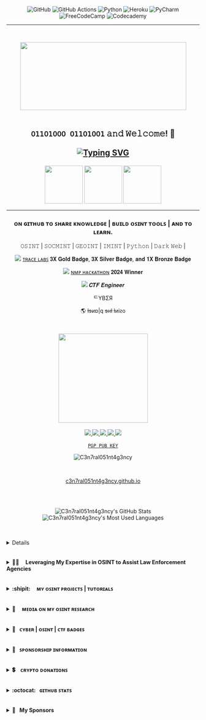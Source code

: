 <div align="center">

![GitHub](https://img.shields.io/badge/github-black.svg?style=for-the-badge&logo=github&logoColor=green)
![GitHub Actions](https://img.shields.io/badge/github%20actions-black.svg?style=for-the-badge&logo=githubactions&logoColor=green)
![Python](https://img.shields.io/badge/REDTEAM-black?style=for-the-badge&logo=python&logoColor=green)
![Heroku](https://img.shields.io/badge/heroku-black.svg?style=for-the-badge&logo=heroku&logoColor=green)
![PyCharm](https://img.shields.io/badge/pycharm-black?style=for-the-badge&logo=pycharm&logoColor=green&color=black&labelColor=black)
![FreeCodeCamp](https://img.shields.io/badge/Freecodecamp-black.svg?&style=for-the-badge&logo=freecodecamp&logoColor=green)
![Codecademy](https://img.shields.io/badge/Codecademy-black?style=for-the-badge&logo=codecademy&logoColor=green)

---

</div>

<br>
<p align="center"> <img width="433" height="177" src="https://user-images.githubusercontent.com/104733166/236908488-60f25e53-47a8-43d5-a45a-b9b9dd37900e.gif"/>
<br>
<br>

## <p align="center"> ```𝟢𝟣𝟣𝟢𝟣𝟢𝟢𝟢 𝟢𝟣𝟣𝟢𝟣𝟢𝟢𝟣``` 𝚊𝚗𝚍 𝚆𝚎𝚕𝚌𝚘𝚖𝚎! 👋 <br> <br> [![Typing SVG](https://readme-typing-svg.herokuapp.com?font=Goldman&size=21&duration=3333&pause=333&color=00F72B&background=000000&vCenter=true&multiline=true&width=433&height=133&lines=%24+whoami;WHITEROSE.;%5BBrijesh../../../etc.passwd%5D%F0%9F%93%A1)](https://git.io/typing-svg)</p>


<p align="center"> 

<img width="99" height="99" src="https://github.com/user-attachments/assets/20426851-7819-4d76-ac48-f481203becc1"/>

<img width="99" height="99" src="https://github.com/user-attachments/assets/09a061ff-5f81-485b-b9f7-c6b6ca7d884c"/>

<img width="99" height="99" src="https://user-images.githubusercontent.com/104733166/166777077-d96c51cb-4038-456f-8ff2-d5209596c655.png"/>

</p>

---

###  <p align="center"> ᴏɴ ɢɪᴛʜᴜʙ ᴛᴏ ꜱʜᴀʀᴇ ᴋɴᴏᴡʟᴇᴅɢᴇ | ʙᴜɪʟᴅ ᴏꜱɪɴᴛ ᴛᴏᴏʟꜱ | ᴀɴᴅ ᴛᴏ ʟᴇᴀʀɴ. </p>    

<p align="center"> 𝙾𝚂𝙸𝙽𝚃 | 𝚂𝙾𝙲𝙼𝙸𝙽𝚃 | 𝙶𝙴𝙾𝙸𝙽𝚃 | 𝙸𝙼𝙸𝙽𝚃 | 𝙿𝚢𝚝𝚑𝚘𝚗  | 𝙳𝚊𝚛𝚔 𝚆𝚎𝚋 | </p>
<p align="center"> <img width="15" src="https://user-images.githubusercontent.com/104733166/219610687-0da86d7d-dcd7-451e-8ac7-f4f484092dea.png"> <a href=https://www.tracelabs.org>ᴛʀᴀᴄᴇ ʟᴀʙꜱ<a> 𝟑𝐗 𝐆𝐨𝐥𝐝 𝐁𝐚𝐝𝐠𝐞, 𝟑𝐗 𝐒𝐢𝐥𝐯𝐞𝐫 𝐁𝐚𝐝𝐠𝐞, 𝐚𝐧𝐝 𝟏𝐗 𝐁𝐫𝐨𝐧𝐳𝐞 𝐁𝐚𝐝𝐠𝐞 </p> 
<p align="center"> <img width="15" src="https://github.com/user-attachments/assets/6290e4f8-97dd-4818-b11a-b712de5761cc"> <a a href=https://www.missingpersonshackathon.com.au>ɴᴍᴘ ʜᴀᴄᴋᴀᴛʜᴏɴ<a> 𝟐𝟎𝟐𝟒 𝐖𝐢𝐧𝐧𝐞𝐫 </p> 
<p align="center"> <img width="66" src="https://github.com/C3n7ral051nt4g3ncy/C3n7ral051nt4g3ncy/assets/104733166/82ec8424-8403-44dc-b83d-85191fad9026"> 𝑪𝑻𝑭 𝑬𝒏𝒈𝒊𝒏𝒆𝒆𝒓</p>     
<p align="center">ᄃYBΣЯ</p>
<p align="center">🌎 ƚɘᴎɒ|q ɘʜƚ ƚᴎiꙅo</p>
<br>



<p align="center"> <img width="233" height="233" src="https://user-images.githubusercontent.com/104733166/187543867-773fe7a1-093c-4dd9-9029-a84fae9ddc99.gif"/>

<br>
      
<p align="center">
  <!-- Medium -->
  <a href="https://deepsystems.medium.com/">
    <img src="https://img.shields.io/badge/Medium-000000?style=for-the-badge&logo=medium&logoColor=white"/>
  </a>

  <!-- X / Twitter -->
  <a href="https://x.com/whiteroseRT">
    <img src="https://img.shields.io/badge/X-000000?style=for-the-badge&logo=x&logoColor=white"/>
  </a>

  <!-- Instagram -->
  <a href="https://www.instagram.com/whiterose.jpeg/">
    <img src="https://img.shields.io/badge/Instagram-E4405F?style=for-the-badge&logo=instagram&logoColor=white"/>
  </a>

  <!-- Reddit -->
  <a href="https://www.reddit.com/user/Prudent_Effort_4065/">
    <img src="https://img.shields.io/badge/Reddit-FF4500?style=for-the-badge&logo=reddit&logoColor=white"/>
  </a>

  <!-- GitHub -->
  <a href="https://github.com/redhet-whiterose">
    <img src="https://img.shields.io/badge/GitHub-100000?style=for-the-badge&logo=github&logoColor=white"/>
  </a>



<br>

<div align="center">


</div>
            
</div>


</div>

<p align="center"><a href="https://keybase.io/osint_intel/pgp_keys.asc"><code>PGP PUB KEY</code></a> </p>

<p align="center"> 
<img src="https://komarev.com/ghpvc/?username=C3n7ral051nt4g3ncy&label=Profile%20views&color=blueviolet&style=flat" alt="C3n7ral051nt4g3ncy"/></p>

<br>
<p align="center"> 
<a href=https://c3n7ral051nt4g3ncy.github.io/index.html>c3n7ral051nt4g3ncy.github.io<a>
</p>        
<br>
<br>

<p align="center"> 

<img width="600px" src="https://github-readme-stats-lake-omega.vercel.app/api?username=C3n7ral051nt4g3ncy&show_icons=true&line&theme=ocean_dark&midnight-purple&bg_color=100,000000,8a2eff" alt="C3n7ral051nt4g3ncy's GitHub Stats"/>
   
<br>
      
<img width="600px" src="https://github-readme-stats-lake-omega.vercel.app/api/top-langs/?username=C3n7ral051nt4g3ncy&&&langs_count=4&line&theme=ocean_dark&midnight-purple&bg_color=100,000000,8a2eff" alt="C3n7ral051nt4g3ncy's Most Used Languages"/>

</p>

<br>

<br>

<!-- Whois.COA -->
<details>
<summary><b> :mag:&nbsp; &nbsp; ᴡʜᴏɪꜱ.ᴄ3ɴ7ʀᴀʟ051ɴᴛ4ɢ3ɴᴄʏ &nbsp;&nbsp;&nbsp;</b></summary><p>
<img align="right" width="99" height="99"  src="https://user-images.githubusercontent.com/104733166/166296936-0dd0d432-4d6a-42ab-9000-189cebfbceff.png" />
      
<blockquote>
      
$ 𝚠𝚑𝚘𝚊𝚖𝚒
  
<br><ul style="list-style-type:disc;">
<li>🔥 Passionate about: CYBER | OSINT | SOCMINT | IMINT | GEOINT | DARK WEB | CRYPTO | PYTHON | OPSEC :lock: </li>

<li>👨‍🏫 OSINT Trainer <a href=https://github.com/TacticalOsintAcademy>@Tactical OSINT Academy</a></li>
<li>👨‍🏫 OSINT Trainer <a href=https://www.ess-e.fr>@École Supérieure de la Sûreté des Entreprises</a> For the DSAC course (Data Security Analyst) and ROC (Renseignement d'Origine Cyber) </li>
<li>👑 Founding Member of <a href=https://osint.uk>OSINT.UK</a></li>

<li>🏴 The OSINTion Black Badge </li>
<li>🥇 3x Trace Labs Gold Badge award </li> 
<li>🏆 2024 NMP Hackathon Winner </li>
<li>🥈 3x Trace Labs Silver Badge Award</li>
<li>🥉 1x Trace Labs Bronze Badge Award</li>
<li>⚖️ Trace Labs Judge (OSINTomatico Conference 2023, Madrid, Spain)</li> 
<li>👾 Hacktoria Community Member | Ⓗ Hacktoria CTF Team Member</li>

<br>
<li>🧠 Regular contributor to the OSINT community & enjoys bringing to light new OSINT techniques. </li>
<li>👨‍💻 Creator of <a href=https://github.com/C3n7ral051nt4g3ncy/HandleHawk>HandleHawk 🦅 Username Reconnaissance tool<a></li>
<li>👨‍💻 Creator of the Masto <a href=https://github.com/C3n7ral051nt4g3ncy/Masto_Maltego_Transform>Maltego Transform<a></li>
<li>🤖 Creator of the OpenAI GPT called <a href=https://chatgpt.com/g/g-UPQXoVGbN-trace-labs-buddy>Trace Labs Buddy<a> ֎ </li>
<li>🤖 Creator of the Discord Bot called <a href=https://github.com/C3n7ral051nt4g3ncy/GitOSINT_Bot>GitOSINT<a> 🦾</li> 
<li>👨‍💻 Creator of <a href=https://github.com/C3n7ral051nt4g3ncy/Masto>Masto<a> 🐘</li> 
<li>👨‍💻 Creator of <a href=https://pypi.org/project/masto/>the Masto OSINT Tool Python package (on PyPI)</a> 🐘 </li>
<li>👨‍💻 Creator of <a href=https://github.com/C3n7ral051nt4g3ncy/webosint>WebOSINT<a> 🌐 </li> 
<li>👨‍💻 Creator of <a href=https://github.com/C3n7ral051nt4g3ncy/WhatsMyName-Python>WhatsMyName Python<a> 👤 </li> 
<li>👨‍💻 Creator of <a href=https://github.com/C3n7ral051nt4g3ncy/JustTrakEM>Just Trak'EM<a> 📍 </li>     
<li>🤓 Creator of <a href=https://github.com/C3n7ral051nt4g3ncy/PCT>People Count Tool<a> 🧑‍🤝‍🧑</li> 
<li>👨‍💻 Creator of <a href=https://github.com/C3n7ral051nt4g3ncy/FB2MKTP>FB2MKTP - Facebook to Marketplace<a> 🇫🇧 ==> 🇲 🇰 🇹 🇵</li> 
<br>
<li>🎤 Invited as a speaker at <a href=https://web.archive.org/save/https://europe.forum-fic.com/en/associated-event-osint-day> FIC 2023 (International CyberSecurity Forum | OSINT Day)<a></li> 
<li>🎤 Invited as a speaker at <a href=https://www.youtube.com/watch?v=Yk8JNM2Snno>  OSINT Punk 23 </a> #OSINTPunk23</li> 
<li>🎤 Invited as a speaker at <a href=https://www.linkedin.com/company/osinterdam/>  OSINTerdam 07-2024 (Amsterdam, NL) </a> #OSINTerdam</li> 
<li>👮‍♂️ Invited as an OSINT analyst at Bordeaux Montaigne University, for the <a href=https://github.com/C3n7ral051nt4g3ncy/C3n7ral051nt4g3ncy/assets/104733166/683c8081-c8ba-467c-8dd4-13c7f624b562> first #OSINT Law Enforcement Bootcamp 2024<a>, organized by CyberNeTic Project, to work and help solve Cold Cases for the French National Police and Gendarmerie .
<br>
<br>
<li>✒️ Volunteer report writer for the <a href=https://www.tracelabs.org>Trace Labs<a> organization after Trace Labs CTF events.</li> 
<li>🗃️ Archiver at <a href=https://archive.org/>The Internet Archive</a> (Wayback Machine)</li> 
<li>✍️ Project WhatsMyName 2nd top contributor behind <a href=https://github.com/WebBreacher> @WebBreacher</a> WMN is one of the top OSINT Tools for username enumeration: https://whatsmyname.app (GitHub: https://github.com/WebBreacher/WhatsMyName)</li> 
<li>✍️ Writer/Contributor to the OSINT Newsletter by Jake Creps. Shared a 404 Bypass Technique that was found on Gravatar <a href=https://github.com/C3n7ral051nt4g3ncy/C3n7ral051nt4g3ncy/assets/104733166/210e4a44-409f-4767-a5cd-aa6456b61265>in the October 2023 OSINT Newsletter</a> 
<br>
<br>
<li>🥇1st place - Gold Badge Award in the Trace Labs OSINT Search Party CTF 2025.04 </li> 
<li>🥇1st place - CTF HUNT, École de Guerre Économique (Economic War School) </li> 
<li>🥇1st place - 2024 Australia NMP (National Missing Persons) Hackathon (215 Teams Competed) </li>
<li>🥇1st place - Gold Badge Award in the Trace Labs OSINT Search Party CTF 2024.01 </li> 
<li>🥇1st place - Gold Badge Award in the Trace Labs OSINT Search Party CTF 2023.02 </li>    
<li>🥇1st place in the OSINT GAMES CTF TENET | 2022: created by <a href=https://github.com/WebBreacher> @WebBreacher</a></li>
<li>🥇1st Team to finish the HEXA OSINT CTF 2024 Challenges phase (V3) (4th overall after the reports "analysis" phase). Team "Les Blaireaux des Légendes"</a></li>
<li>🥇1st place in the Hacktoria OSINT CTF | Downtown Murderer 2022</li> 
<li>🥇1st place in the CTF OSINT Bleuet de France 2022 (AEGE War School and ONACVG/Bleuet de France , French Ministry of Defense)</li>
<li>🥈2nd place in the 2024 Stranger Case OSINT CTF organised by Esna Bretagne. CTF partnership with Orange Cyberdefense, Root Me, and Yubico.
<li>🥈2nd place - Silver Badge Award in the Trace Labs OSINT Search Party CTF 2024.04</li>
<li>🥈2nd place - Silver Badge Award in the Trace Labs OSINT Search Party CTF 2022.11 | OSE (Operation Safe Escape)</li>
<li>🥈2nd place - Silver Badge Award in the Trace Labs OSINT Search Party CTF 2022.03</li>
<li>🥈2nd place Hacktoria CTF Operation Manhunt 2023 </li>
<li>🥈2nd Place Hacktoria CTF OP Galaxios 2022</li>
<li>🥉3rd Place in the OSINT Combine CTF | 2025 </li>
<li>🥉3rd Place Oscar Zulu OSINT CTF | Le Bruit des Bottes| 2025 </li>
<li>🥉3rd Place MilOsint CTF | 2021 </li>
<li>🥉3rd Place in the Stranger Case OSINT CTF organised by Esna Bretagne and Esn'Hack ./CTF partnership with DGA - Direction Générale de l'Armement (French Government Defense procurement and technology agency), Airbus Cybersecurity, Diateam & Apixit | 2022</li>
<br>
<li> Participated in the <a href=https://www.missingpersonshackathon.com.a> 2024 Australian National Missing Persons (NMP) Hackathon</a></li>
<li> Qualified for the HEXA OSINT CTF final at LeHack 2024 (https://lehack.org), Team Blaireaux des Légendes (1st place in the Challenges | 4th after the reports analysis) </a></li> 
<li> One of 9 out of +700 to fully complete the <a href=https://samplectf.com> SampleCTF</a></li> 
<li> 6th place HEXA OSINT CTF 2021 Team OSINT-B33R [Sopra Steria and La Fabrique Défense, French Ministry of Defense]</li>
<li> 6th place out of 170 Teams in the 2024 Gendarmerie Nationale CTE (Capture The Evidence) 
<li> 8th place HEXA OSINT CTF V2 2023 Team CogitOSINT Ergo Sum [Sopra Steria]- 116 Teams participated.</li> 
<li> Participated in the 2022 DefCon https://defcon.org Trace Labs OSINT CTF, Las Vegas, USA (7th Place with The Osint Unit)</li> 
<li> Participated Solo in the RACTF - Digital Overdose 2022 Conference CTF (Teams of 4 players), 27th place out of over 450 teams</li>

<br>

<li> Mentionned by RUSI:Royal United Services Institute (UK's leading defence and security think tank), on the following 62-page paper --> <a href=https://static.rusi.org/330_OP_FutureOfOpenSourceIntelligence_FinalWeb0.pdf> The Future of Open Source Intelligence for UK National Security</a>  [Archived on WayBack Machine] </li>
<li> Featured on a Facial Recognition Guide by Henk Van Hess on GIJN (Global Investigative Journalism Network) --> <a href=https://gijn.org/resource/facial-recognition-made-easy/>Facial Recognition made easy</a> [Archived on WayBack Machine] </li>
<li> Mentionned by the <a href=https://baj.media/be/karysnae/sposoby-raspoznavaniya-lic-instrumenty-dlya-jurnalistov> Belarussian Association of Journalists</a> [Archived on WayBack Machine] </li>
<li> First to find and reveal weaknesses on Sports Tracker App which has Public Tracking on by default for iOS devices  --> <a href=https://x.com/OSINT_Tactical/status/1770471606038483270/> Thread posted on X </a> </li>
<li> Featured in this French press article about the top French OSINTers --> <a href=https://www.latribune.fr/opinions/tribunes/renseignement-de-source-ouverte-osint-l-excellence-francaise-peut-elle-encore-etre-renforcee-956805.html> OSINT, Can French excellence still be reinforced</a> [Archived on WayBack Machine] </li>
<li> Featured in the <a href=https://www.aege.fr/global/gene/link.php?doc_id=97>January 2024 issue of Mag'OSINT</a> [Archived on WayBack Machine] </li>
<li> Featured in <a href=https://intelekto.fr/21221-top-15-comptes-twitter-osint/>Intelekto's top 15 OSINT accounts to follow on Twitter</a> [Archived on WayBack Machine] </li>
<li> Featured in <a href=https://github.com/cqcore/OSINT-Practitioners/> CqCore's TOP Osint Practitioners list</a> </li>
<li> Featured on <a href=https://0xtechrock.gumroad.com/l/OSINTers>0xtechrock's OSINTers list to follow</a> [Archived on WayBack Machine] </li>
<li> Featured in the <a href=https://osintnewsletter.com/p/50> OSINT Newsletter Issue 50 (April 2024) </a></li>  
<li> Featured in the <a href=https://osintnewsletter.com/p/the-osint-newsletter-missing-persons-trace-labs> Jake Creps 28th of August 2023 OSINT Newsletter --> Finding Missing Persons - Trace Labs CTF Review (DEFCON 31) </a> [Archived on WayBack Machine]</li>   
<li> Featured in the <a href=https://osintnewsletter.com/p/the-osint-newsletter-july-2023> Jake Creps July 2023 OSINT Newsletter</a> regarding the Google Calendar OSINT Technique that I found. [Archived on WayBack Machine]</li> 
<li> Featured in the <a href=https://644w7.r.a.d.sendibm1.com/mk/mr/sh/1f8JAEjGcfF85v6RgNXbSXMreF/Lizgp5au4XQp> Intelfe July 2023 Newsletter</a> regarding the Google Calendar OSINT Technique that I brought to light.</li> 
<li> Featured in the July 2023 <a href=https://preview.mailerlite.com/d5n9d8q0s0/2260397387069529087/o2t5/> OSINT Jobs Newsletter</a> regarding the new Google Calendar OSINT Technique that I found. [Archived on WayBack Machine]</li>    
<li> Featured in the <a href=https://osintnewsletter.com/p/march-2023> Jake Creps March 2023 OSINT Newsletter</a> in relation to a new Google Chat Technique I brought to light. [Archived on WayBack Machine]</li> 
<li> Featured in <a href=https://sector035.nl/articles/2022-35>Week in OSINT 2022-35</a> by <a href=https://twitter.com/Sector035>@Sector035. </a> [Archived on WayBack Machine] <a/></li>
<li> Featured again in <a href=https://sector035.nl>sector035's newsletter</a> in relation to Masto OSINT tool in <a href=https://sector035.nl/articles/2022-45>Week in OSINT 2022-45 <a/> [Archived on WayBack Machine] </li>
<li> Mentioned in the resources of <a href=https://github.com/WebBreacher> @WebBreacher</a> at the 2022 DEFCON30 | Recon Village: 
 <a href=https://reconvillage.org/talks/#talk-1> The Future of Collecting Data from the Past: OSINT Now and Beyond</a> (Resource: OSINT Inception). [Archived on WayBack Machine] <a/></li>
<li> OSINT-FR Hall of Fame: <a href=https://osintfr.com/en/our-osinters-are-talented>Talented OSINTers</a> [Archived on WayBack Machine] </a></li>
<li> Featured in the <a href=https://preview.mailerlite.com/c7j8u4n9s2/2037099115355053047/o5z0/>OSINT Jobs September 2022 newsletter - This Week's OSINT Tips and Tricks. </a>[Archived on WayBack Machine]</li>
<li> Work done on partial Facial Recognition was <a href=https://github.com/C3n7ral051nt4g3ncy/C3n7ral051nt4g3ncy/assets/104733166/c858d586-06ef-434c-bb39-6d91ce78a743>mentionned at the INCYBER Forum 2024</a> by Sylvain Hajri (Navlys), founder of Epieos.</li>
<li> Facial Recognition work was presented at the <a href=https://user-images.githubusercontent.com/104733166/203194889-b04994b2-1357-4a2a-9f73-e2ba0c87b238.png> RootedCON 2022 in Madrid</a></li>
<li> Beta-Tester for <a href=https://app.osintracker.com>OSINTracker</a> and OSINT Rooms on <a href=https://tryhackme.com> TryHackMe</a></li>
<li> Osintracker Sponsor --> https://www.osintracker.com/partnerships</li>
<li> 2024 InCyber Forum Partner #Fic2024 for the OSINT Day</li>
<li> Contributed to <a href=https://www.osint.industries>Osint Industries</a> the Facebook Marketplace module</li>
<li> Featured in an <a href=https://www.osint.industries/project/using-facebook-to-crack-fraud-and-find-missing-persons-with-osint-tactical>OSINT Industries Case Study:</a> "Using Facebook to Crack Fraud and Find Missing Persons with OSINT Tactical."</li>
<li> Feb 2025: Helped <a href=https://www.osint.industries>OSINT Industries</a> with various modules</li>
<li> Feb 2025: <a href="https://github.com/C3n7ral051nt4g3ncy/C3n7ral051nt4g3ncy/blob/main/assets/Linkedin.png">Posted</a> about a vulnerability on <a href="https://www.pappers.fr">Pappers</a> exposing hundreds of passport numbers. It was fixed by Pappers in less than 24 hours.</li>
<li> March 2025: <a href="https://github.com/user-attachments/assets/31cb2d88-9b95-4e15-a7d8-f1b9bafc1b17"> Complimented by Maltego for creating Masto Maltego Transform.</a>
<li> Mentioned in an article by OSINT Industries on 14/03/2025 --> <a href="https://www.osint.industries/post/osint-on-facebook-find-emails-phone-numbers-and-more">OSINT on Facebook: Find Emails, Phone Numbers, and More.</a>






</ul>  
</blockquote>
  
</p>
</details>
  
<br>  
  
<br>

<!-- Using My OSINT (Open Source Intelligence) skills & tactics to help Law Enforcement -->
<details>
<summary><b>👮‍♀️ &nbsp; &nbsp; Leveraging My Expertise in OSINT to Assist Law Enforcement Agencies &nbsp;&nbsp;&nbsp; </b></summary>
<p>

<!-- Helping Law Enforcement Cases:START -->

- Identified and located an individual wanted by the FBI by using only Open Source Intelligence --> <a href=https://x.com/OSINT_Tactical/status/1728460721762279843>See the Post on X. </a></li>

- Found data on a criminal wanted by the Australian NSW Police --> <a href=https://github.com/C3n7ral051nt4g3ncy/C3n7ral051nt4g3ncy/assets/104733166/40c0246b-fe22-419f-8dd9-7c6ce1bf596e> Report was sent in 2023 </a></li>

- Found new <a href=https://github.com/C3n7ral051nt4g3ncy/C3n7ral051nt4g3ncy/assets/104733166/80c4501f-8e46-40cb-a999-48254369d135> intelligence on a high priority wanted criminal </a>. The intel was submitted to Europol - FAST (Fugitive Active Search Team)</li>

- Located an individual wanted by the UK NCA (National Crime agency) and provided the NCA with his <a href=https://github.com/C3n7ral051nt4g3ncy/C3n7ral051nt4g3ncy/assets/104733166/f7bb9ca0-2b21-40dd-a79c-0ef7efb39118> current location and the exact GPS coordinates of where to find him. </a></li>

- Found information on a wanted criminal in UK and submitted the <a href=https://github.com/C3n7ral051nt4g3ncy/C3n7ral051nt4g3ncy/assets/104733166/70eb781f-c0ec-4b34-8b0c-507747ded764> data </a> to the London Metropolitan Police.

- Helped French law enforcement identify & arrest a group of criminals using only OSINT (Open Source Intelligence) <a href=https://github.com/C3n7ral051nt4g3ncy/C3n7ral051nt4g3ncy/assets/104733166/a50be2f0-bcd6-49fa-9b3b-601c33c5623e> Click to see the Thank you note from the Gendarmerie Nationale Commander. </a></li>

- Carried out extensive research that lead to finding intelligence on a Ukrainian hacker wanted by the US Government with a 1 million price tag on his head (Full findings report is 33 pages)  <a href=https://x.com/OSINT_Tactical/status/1741230287856537705> Twitter post. </a></li>



<!-- Helping Law Enforcement Cases:END --></p> 
      
</details>

<br>

<br>

<!-- OSINT Projects -->
<details>
<summary><b>:shipit: &nbsp; &nbsp; ᴍʏ ᴏꜱɪɴᴛ ᴘʀᴏᴊᴇᴄᴛꜱ | ᴛᴜᴛᴏʀɪᴀʟꜱ &nbsp;&nbsp;&nbsp; </b></summary>
<p>
      
<!-- OSINT-PROJECT-LIST:START -->
- [HandleHawk Username Recon 🦅 ](https://github.com/C3n7ral051nt4g3ncy/HandleHawk)
- [Masto Maltego Transform 🐘 ](https://github.com/C3n7ral051nt4g3ncy/Masto_Maltego_Transform)
- [Trace Labs Buddy GPT ֎ - Helping Teams before and during Trace Labs CTF events](https://chatgpt.com/g/g-UPQXoVGbN-trace-labs-buddy)
- [OSINT INCEPTION 🚀 - A start.me page of the best OSINT start.me projects](https://start.me/p/Pwy0X4/osint-inception)
- Project OSINT inception is used by [SMART - Start Me Aggregated Resource Tool](https://smart.myosint.training)
- [OSINT INCEPTION GITHUB 🏢 - Project Links](https://github.com/C3n7ral051nt4g3ncy/OSINT_Inception-links)
- [GOOGLE CSE 🇬 - Google Custom Search Engine of the top start.me resources](https://start.me/p/Pwy0X4/osint-inception)
- [FACIAL RECOGNITION 👤 - Tracking Military personnel with facial recognition](https://twitter.com/OSINT_Tactical/status/1498694266754899978)
- [OSINT BOOKMARKLETS 🏷️ - Semi-Automated Faster Searches](https://github.com/C3n7ral051nt4g3ncy/OSINT-Bookmarklets)
- [Protintelligence 🐍 - Python Tool](https://github.com/C3n7ral051nt4g3ncy/Prot1ntelligence)
- [W3b0s1nt (WebOSINT) 🐍  - Python Tool](https://github.com/C3n7ral051nt4g3ncy/webosint)
- [WhatsMyName-Python 🐍 - Unofficial WMN Python Script I made for myself](https://github.com/C3n7ral051nt4g3ncy/WhatsMyName-Python)
- [Masto OSINT Tool 🐍 - Python tool to gather information on Mastodon users and instances](https://github.com/C3n7ral051nt4g3ncy/Masto)
- [Just Trak'EM 🐍 - Python tool to search for Sports Tracker Profiles](https://github.com/C3n7ral051nt4g3ncy/JustTrakEM)
- [People Count Tool 🧑‍🤝‍🧑 - Python tool running on a development server (Flask), uses YOLOv5 Artificial Intelligence to count people from an image.](https://github.com/C3n7ral051nt4g3ncy/PCT)
- [FB2MKTP 🐍  - Python tool to get Facebook user ID and to go from FB profile to Marketplace account.](https://github.com/C3n7ral051nt4g3ncy/FB2MKTP)
- [GitOSINT Bot 🤖  - Discord OSINT Bot](https://github.com/C3n7ral051nt4g3ncy/GitOSINT_Bot)
- Tutorial 📚 [- cURL for OSINT](https://github.com/C3n7ral051nt4g3ncy/cURL_for_OSINT)
- Tutorial 📚 [- Obsidian | Made 2 templates](https://github.com/C3n7ral051nt4g3ncy/Obsidian)
- Tutorial 📚 [- Using a Virtual Environment for OSINT Python tools](https://github.com/C3n7ral051nt4g3ncy/python_virtual_environment)
- First to find the Google Chat Technique 🕵️‍♂️ [- First to find and mention the Google Chat Technique to check if a Gmail address or Google Group exists, with the ability to also get the photo of the user, and GAIA ID](https://twitter.com/OSINT_Tactical/status/1635386804441600001?s=20)
- Facial Recognition Trick and Tip 👤 [- Found that 2 different Facial Recognition tools don't work with black and white photos of faces, a simple trick solves this issue](https://twitter.com/OSINT_Tactical/status/1661055926424551439)
- First to find the Protonmail Custom Domain trick ⚛️ [- Found that the API shows the main email address for any custom domain that uses a catch-all, no matter what the input in front of {%@domain.com} is](https://twitter.com/OSINT_Tactical/status/1666505637780398101?s=20)
- Created a Map (in French) of firearms that have been used (confirmed shots fired), stolen, or seen on social media during the France June/July 2023 Riots. The map was/is used by Law Enforcement, French and foreign OSINT community members, and viewed thousands of times --> [Click here to see the Map](https://goo.gl/maps/vszdNxCvkVFChcDm8)
- First to find the Google Calendar OSINT Technique 📆 [- Found a way of checking if any email is tied to a Google Account by using Google Calendar](https://twitter.com/OSINT_Tactical/status/1677405840146309121?s=20)
- Found a new technique for Snapchat Map in November 2023 to get the date and time of a video


<br>

:octocat: **GitHub Code | Projects contributions:** 
      
- https://whatsmyname.app [WhatsMyName OSINT Tool](https://github.com/WebBreacher/WhatsMyName) created by [@WebBreacher](https://github.com/WebBreacher) and by [@OSINTCombine](https://github.com/OSINTCombine)
- [Obsidian OSINT Templates](https://github.com/WebBreacher/obsidian-osint-templates) in collaboration with [@WebBreacher](https://github.com/WebBreacher)
- [OSINT Stuff Tool Collection](https://github.com/cipher387/osint_stuff_tool_collection) created by [@cipher387](https://github.com/cipher387)
- [Twayback Python OSINT Tool](https://github.com/Mennaruuk/twayback) by [@Mennaruuk](https://github.com/Mennaruuk)
- [Maigret OSINT Tool](https://github.com/soxoj/maigret) by [@Soxoj](https://github.com/soxoj)
- [Mailcat email OSINT Tool](https://github.com/sharsil/mailcat) by [@sharsil](https://github.com/sharsil)
      
<!-- OSINT-PROJECT-LIST:END --></p> 
      
</details>

<br>

<!-- Media --> <br>
<details>
<summary><b>📰 &nbsp; &nbsp; ᴍᴇᴅɪᴀ ᴏɴ ᴍʏ ᴏꜱɪɴᴛ ʀᴇꜱᴇᴀʀᴄʜ &nbsp;&nbsp;&nbsp;  </b></summary>
<p>

<br>
      
<br>
      
<!--MEDIA:START-->
      
*`The articles below have been archived, in case one of them is not accessible, grab the link and put it through The Internet Archive (WayBack Machine)` 
     
- <a href="https://www.wired.com/story/facial-recognition-identify-russian-soldiers"> WIRED: Online Sleuths Are Using Face Recognition to ID Russian Soldiers 🇺🇸</a>
      
- <a href="https://www.washingtonexaminer.com/news/identities-of-russian-soldiers-revealed-through-facial-recognition-technology"> Washington Examiner Article 🇺🇸</a>
 
- <a href="https://www.latribune.fr/opinions/tribunes/renseignement-de-source-ouverte-osint-l-excellence-francaise-peut-elle-encore-etre-renforcee-956805.html"> Renseignement de source ouverte (OSINT) : l'excellence française peut-elle encore être renforcée ? 🇫🇷 <a/>
      
- <a href="https://www.nextinpact.com/article/68616/la-reconnaissance-faciale-pour-combattre-guerre-en-ukraine"> La Reconnaissance Faciale pour combattre la guerre en Ukraine/ French Article writen by @ManHack 🇫🇷 <a/>
  
- <a href="https://www.rfi.fr/fr/technologies/20220316-la-reconnaissance-faciale-en-temps-de-guerre-selon-clearview"> La reconnaissance faciale en temps de guerre selon Clearview 🇫🇷 <a/>
      
- <a href="https://fr.news.yahoo.com/société-française-identifie-soldats-russes-135210413.html?guccounter=1&guce_referrer=aHR0cHM6Ly93d3cuZ29vZ2xlLmNvbS8&guce_referrer_sig=AQAAAHYcbidHeQvwNF89cFqzPqUoIrVfduflgQ57WzTkKhkXHPohouH-4JUJBrEsDO7ooxxzjtC1xHtp4T3RipXLVmKks82Xaozw3AxMPA9YmDWLeO__5Aqaz4K5xvQTqEs3_OJyyNi_2ODxmX7O21-Lyrdw4ckO8eimNh9Zf7OI9AZJ"> Une société française identifie les soldats russes en Ukraine par reconnaissance faciale 🇫🇷 <a/>
      
- Mentionned in MAG'OSINT (Osint Magazine of the French Economic War School) 🇫🇷 [MAGOSINT.pdf](https://github.com/C3n7ral051nt4g3ncy/C3n7ral051nt4g3ncy/files/10948348/2023113354_mag-osint-13-aege-2.pdf)
      
      
- <a href="https://www.abc.es/economia/abci-inteligencia-artificial-tambien-entra-combate-guerra-ucrania-202203140205_noticia.html"> Spanish Article 🇪🇸</a>

- <a href="https://www.elespanol.com/mundo/20230501/tension-cargas-policiales-francia-convierte-protesta-macron/760424065_0.html"> Spanish Article 🇪🇸</a>
      
- <a href="https://as.com/diarioas/2022/03/06/actualidad/1646582802_197827.html"> Spanish Article 🇪🇸</a>
      
- <a href="https://www.niusdiario.es/ciencia-y-tecnologia/tecnologia/inteligencia-militar-alcance-prolifera-invasion-osint_18_3291497041.html"> Spanish Article 🇪🇸</a>
  
- <a href="https://news.sina.cn/gn/2022-03-28/detail-imcwiwss8541952.d.html"> Chinese article 🇨🇳 <a/>
  
- <a href="https://m.thepaper.cn/baijiahao_17188086"> Chinese article 🇨🇳 <a/>

- <a href="https://technews.tw/2022/03/21/ai-in-war/"> Featured in Tech News: Taiwan 🇹🇼 <a/>

- [Comments](https://user-images.githubusercontent.com/104733166/172185332-1d02ccdb-07c3-418d-bf94-bfbd9ca1f3aa.png) about my project: [OSINT INCEPTION](https://start.me/p/Pwy0X4/osint-inception) by [**start.me**](https://start.me) 🇳🇱
  
- Helped French Factchecking unit "Les Vérificateurs" from Groupe TF1/LCI regarding the Putin Body Double. (See video below)

https://user-images.githubusercontent.com/104733166/233765799-dbfc612f-c8cc-4dd8-93b8-6103dd6d5aba.mp4


      
      
<br>  

<!--MEDIA:END-->
      
</p>
</details>
      
<br>
      
<br>
      

<!-- Badges & CTF Events -->
<details>
<summary><b> 🔖 &nbsp; ᴄʏʙᴇʀ | ᴏꜱɪɴᴛ | ᴄᴛꜰ ʙᴀᴅɢᴇꜱ &nbsp;&nbsp;&nbsp; </b></summary>
<p>
      
<br>
 
      
🖱️`click on images to enlarge` 
      
<br>
<br>

<div align="center">
TryHackMe Stats | Badges :

<br>

[TryHackMe Live Updates Badge](https://tryhackme.com/api/v2/badges/public-profile?userPublicId=1483107) <br>

<img src="https://tryhackme-badges.s3.amazonaws.com/5uch4N00b.png">

<br>


</div>

<br>


<div align="center">

OhSINT                     |  Sakura                  | 7-day Streak                | AFK                         | Hash Cracker
---------------------------|--------------------------|-----------------------------|-----------------------------|-----------------------------|
<img width="90" height="90" src="https://user-images.githubusercontent.com/104733166/201360247-94ac6931-59e0-423d-af24-bacef3987a70.svg"/>  |  <img width="77" height="77" src="https://user-images.githubusercontent.com/104733166/201470172-f0b5be6b-041b-4d42-99d4-aa4dd551638b.png"/> | <img width="77" height="77" src="https://user-images.githubusercontent.com/104733166/206340038-6e50af76-5af5-4b3c-a5a7-d33f89e936fb.svg"/>  | <img width="77" height="77" src="https://github.com/C3n7ral051nt4g3ncy/C3n7ral051nt4g3ncy/assets/104733166/ef12c916-47bb-4087-a80e-6ca7691b5c8d"> | <img width="90" height="90" src="https://raw.githubusercontent.com/C3n7ral051nt4g3ncy/C3n7ral051nt4g3ncy/4e6e7f29cb17a5fb6c35b0c68dd8f4e477bcf412/assets/hashcracker.svg">





[OSINT DOJO Sakura Badge Verification](https://badgr.com/public/assertions/4y0D2SVEQrywIW8rkQUaYQ)

[OSINT DOJO AFK Badge Verification](https://badgr.com/public/assertions/7O9pegCWRyiviS7SX1SCiw) 

</div>

<p align="center">

   
<br>
<br>

<p align="center"> <img width="99" height="99" src="https://github.com/C3n7ral051nt4g3ncy/C3n7ral051nt4g3ncy/assets/104733166/cc65da5b-7c7b-4252-ac74-0d5fc3f6d6fd"/><br>

 [Trace Labs Gold Badge Verification on Badgr](https://ca.badgr.com/public/assertions/PLPI99LCQy2dkvPLdL8i_A)
      
     🥇1st Place Trace Labs [Gold Badge]
      Global OSINT Search Party CTF 2025-04 [Team The Legendary Badgers]
      Competed under the username: Tactical Badger
       
<br>
<br>



<p align="center"> <img width="99" height="99" src="https://github.com/C3n7ral051nt4g3ncy/C3n7ral051nt4g3ncy/assets/104733166/cc65da5b-7c7b-4252-ac74-0d5fc3f6d6fd"/><br>
      
 [Trace Labs Gold Badge Verification on Badgr](https://ca.badgr.com/public/assertions/aXpRaoQxQEWbpHY_dWlE2A)    

      
     🥇1st Place Trace Labs [Gold Badge (ex black badge)] 
      Global OSINT Search Party CTF 2024-01 [Team MissingNo]
      Competed under the username: Langley2.0
       
<br>
<br>

<p align="center"> <img width="99" height="99" src="https://github.com/C3n7ral051nt4g3ncy/C3n7ral051nt4g3ncy/assets/104733166/e4f4bc70-465f-43f5-9f9b-d4ec4451e231"/><br>
      
 [Trace Labs Gold Badge Verification on Badgr](https://ca.badgr.com/public/assertions/aD4CeF4bRRybkdw6e-dM5A)    

      
     🥇1st Place Trace Labs [Gold Badge (ex black badge)] 
      Global OSINT Search Party CTF 2023-02 [Team Wizards of OZINT 🧙‍♂️]
      Competed under the username: Pentagon
       
<br>
<br>

      
<p align="center"><img width="133" height="133" src="https://github.com/C3n7ral051nt4g3ncy/C3n7ral051nt4g3ncy/assets/104733166/12590a7a-98b1-4965-8416-4f7c38bc3a15"/><br>
      
    ✍️ TraceLabs Report Writer 
[Verify Report Writer Badge Authenticity](https://ca.badgr.com/public/assertions/khHawYHIT5SeUJ-LOykamA)
      
<br>
<br>
   
<p align="center"><img width="133" height="133" src="https://github.com/C3n7ral051nt4g3ncy/C3n7ral051nt4g3ncy/assets/104733166/7eff03b3-c235-469b-83ee-6aec0724f674"/><br>
        
    ⚖️ TraceLabs CTF Judge 
[Verify Judge Badge Authenticity](https://ca.badgr.com/public/assertions/MJLNzYbcQwK8kNnaceVHxQ)
    
            
<br>   
<p align="center"><img width="233" height="133" src="https://user-images.githubusercontent.com/104733166/177000301-2a92c2b8-f067-4280-a108-f885c2544a6e.png"/><br>

      
<br>
<br>

      
<br>   
<p align="center"><img width="233" height="133" src="https://user-images.githubusercontent.com/104733166/177000301-2a92c2b8-f067-4280-a108-f885c2544a6e.png"/><br>
      

  
    🥇1st Place OSINT GAMES CTF TENET (https://osintgames.ctfd.io)
      
      

      
<br>       
<br>      
<br>
<br> 
<p align="center"><img width="233" height="133" src="https://user-images.githubusercontent.com/104733166/170401991-de18e6f1-840e-474c-8b3c-ae41c53e00a0.png"/><br>
      
[Verify CTF result: certificate.pdf](https://github.com/C3n7ral051nt4g3ncy/C3n7ral051nt4g3ncy/files/8792343/certificate-downtown-murderer-coa.pdf) 



      
  
    🥇1st Place Hacktoria OSINT CTF (Downtown Murderer)
      
<br>
<br>

<br>
      
<p align=center> <img width="99" src="https://user-images.githubusercontent.com/104733166/170846281-0d6df82a-da15-4340-8df9-d4ea1be34e8d.png">
<p align="center"> <img width="233" height="133" src="https://user-images.githubusercontent.com/104733166/167261528-39616f95-1ab9-40bb-90be-ce2f7a648696.png"/>
      
[Bleuet de France OSINT CTF Gold Badge 2022 Verification on Badgr](https://eu.badgr.com/public/assertions/NrU39miXR5qMoH7ydn5C6A)
      
   
    🥇1st Place OSINT CTF Bleuet de France 🇫🇷 CTF organized by AEGE War School 
      In partnership with French Gov Agency ONACVG [National Office of Veterans and War Victims] & Bleuet de France
      

<br>
<br> 

<br> 
      
<p align="center"> <img width="99" height="99" src="https://user-images.githubusercontent.com/104733166/166777077-d96c51cb-4038-456f-8ff2-d5209596c655.png"/>

     🏴The OSINTion Black Badge/ issued by Joe Gray 
      [Verifications can be made with The OSINTion https://www.theosintion.com]
<br>
<br>


<p align="center"> <img width="233" height="166" src="https://github.com/user-attachments/assets/a5abedfe-a2df-4503-b2ff-7bf87c7074dd"/><br>

https://github.com/user-attachments/assets/1cba9cae-00ad-48af-96ca-ade6c016d3e9.mp4 

<br>


<p align="center"> <img width="233" height="233" src="https://github.com/user-attachments/assets/da03639f-bbde-4cfa-ac28-ecc939c8b95f"/>



     🥇1st Place 2025 EGE HUNT -École de Guerre Économique (Economic War School, Paris)
      Team Les Blaireaux des Légendes

       
<br>
<br>


[Hackathon_FInal Scoreboard 2024.xlsx](https://github.com/user-attachments/files/18408476/Hackathon_FInal.Scoreboard.2024.xlsx)



     🏆1st Place 2024 NMP Hackathon (Australia)
      Team Phish & Chips
      Competed under the username: OSINT_Analyst
       


<br>
<br>

      
<p align="center"> <img width="99" height="99" src="https://user-images.githubusercontent.com/104733166/166788919-07ff450c-c35c-4171-88b1-de93b651fc32.png"/><br>
      
 [Trace Labs Badge Verification on Badgr](https://ca.badgr.com/public/assertions/hF52Zd4aTRW-r-YUf03Qww)    

      
     🥈2nd Place Trace Labs [Silver Badge] 
      Global OSINT Search Party CTF 2022-03 [Team CageyBees 🐝🐝]
<br>
<br> 
 

      
<p align="center"> <img width="99" height="99"src="https://user-images.githubusercontent.com/104733166/204590452-8abe8db6-8bee-45df-909c-ed8d16341dd0.png"> <br>
      
  
<img width="233" height="133" src="https://user-images.githubusercontent.com/104733166/198859824-8f715ef1-d9a1-465e-b8cb-41e1997a53d8.png"> 

<br>
<br>

<p align="center"><img width="133" height="133" src="https://user-images.githubusercontent.com/104733166/199259981-dde8bb01-3c14-426b-ade0-ed783f23d5e1.png"/><br>

 [Trace Labs Badge Verification on Badgr](https://ca.badgr.com/public/assertions/Tf-Am6MnQ4SQ15aoxykX2A)  
      
     🥈2nd Place Trace Labs [Silver Badge] 
      Global OSINT Search Party CTF 2022-11 | OSE: Operation Safe Escape [Team Hacktoria ⓗ]
      Hacktoria OSINT CTF Team Cpt. (https://hacktoria.com)
      
<br>
<br>
      
<br>


<p align="center"><img width="99" height="99" src="https://github.com/C3n7ral051nt4g3ncy/C3n7ral051nt4g3ncy/assets/104733166/688f1857-c08c-4a87-a5e0-87a034943f54.png"/><br>
<p align="center"><img width="233" height="133" src="https://github.com/C3n7ral051nt4g3ncy/C3n7ral051nt4g3ncy/assets/104733166/993e06c5-acc8-408a-842c-67925a7d2c98.png"/><br>

[Trace Labs Badge Verification on Badgr](https://api.ca.badgr.io/public/assertions/BzzqOC7-SYiO8vuF2qHOsw) 

      
     🥈2nd Place Trace Labs [Silver Badge] 
      Global OSINT Search Party CTF 2024-04
      Team Ghost Recon Unit
      
<br>
<br>
      
<br>

      
<p align="center"> <img width="399" height="99" src="https://user-images.githubusercontent.com/104733166/170407320-b437c34c-2ed3-445e-8b8b-8e57a646c918.png">
        
<br>
<br>

<br>

      
     🥇1st Place Hacktoria OSINT CTF (Downtown Murderer)
     🥈2nd Place Hacktoria CTF Operation Manhunt
     🥈2nd Place Hacktoria CTF Operation Galaxios
      CTF Events completion Badges [Operations: Downtown Murderer/ Warthog / Galaxios / Runner / Brutus/ The Michigan Mystery]
      
<br>
<br> 

<br>

<p align="center">
<img width="133" src="https://github.com/C3n7ral051nt4g3ncy/C3n7ral051nt4g3ncy/assets/104733166/cb4e8138-ec65-4f45-8d39-2545e48ab242.png"/>
<br>
<br>
<img width="133" src="https://user-images.githubusercontent.com/104733166/211038427-fef8e7dd-2078-42e3-9a2b-4d534da2063e.png"/>
<img width="133" src="https://user-images.githubusercontent.com/104733166/188336076-1d129dba-a926-4701-a1cb-91fe4a75bb1d.png"/>
<img width="133" src="https://user-images.githubusercontent.com/104733166/188336246-27e78bd9-5e0c-4aac-a6a1-4d6bed8822e6.png"/>
<img width="133" src="https://user-images.githubusercontent.com/104733166/188336262-66682e67-6849-43f7-9e50-5346b34b75f0.png"/>
<img width="133" src="https://user-images.githubusercontent.com/104733166/188336276-eb2c68d5-4eff-4dcd-9fc5-7a0ff7a597c1.png"/> 
<img width="133" src="https://user-images.githubusercontent.com/104733166/189050790-92ff9f36-59cf-4ab3-b778-252eef1a18a5.png"/>
<img width="133" src="https://user-images.githubusercontent.com/104733166/190496775-7e940804-9285-44d2-9008-e90aa3002567.png"/>
<img width="133" src="https://user-images.githubusercontent.com/104733166/191045000-1e28fff5-f3ba-42d6-88d3-8697230d5f95.png"/>
<img width="133" src="https://user-images.githubusercontent.com/104733166/210511320-77294db0-d890-417a-bab7-3bad1beccfc6.png"/>
<img width="133" src="https://user-images.githubusercontent.com/104733166/210512009-fc6f1b77-058c-48d0-b885-3a515b7ac8cb.png"/></p>

      Tiberian Order and HACKTORIA Contract Cards for solved CTF events
      
<br>
<br>
<p align="center">
<img width="233" src="https://user-images.githubusercontent.com/104733166/210224662-aa83f964-afb9-4120-9766-eb38388be744.png"/> <br>
<img width="233" src="https://user-images.githubusercontent.com/104733166/210208020-758198fa-ed27-4d6e-a261-01aecb3479b3.png"/></p>
      
      Solved the CTF "A Christmas Conspiracy" by Infosec United and Hacktoria

<br>
<br> 

<br>
      
      
<p align="center"> <img width="333" height="233" src="https://github.com/C3n7ral051nt4g3ncy/C3n7ral051nt4g3ncy/assets/104733166/6b4baa5e-74d6-43df-afec-a629c0e90822.png"/>

     
     🥈2nd Place in the Stranger Case Qualifications (2024) OSINT CTF V3 on the Team: Blaireaux des Légendes
      CTF organised by Esna Bretagne (https://esna.bzh), sponsored by Root Me (https://www.root-me.org), Orange Cyberdéfense (https://www.orangecyberdefense.com/fr/), and Yubico.

         
<br>
<br> 

<br>

<p align="center"> <img width="99" height="99" src="https://github.com/user-attachments/assets/c70a4675-fbe5-4b87-8177-a583df9f3fda"/>

     
     🥉Bronze Badge awarded to members of the 3rd placed team at the Trace Labs Global OSINT Search Party CTF 2024.08

         
<br>
<br> 

<br>


      
<p align="center"> <img width="333" height="233" src="https://github.com/user-attachments/assets/eb99c0d0-0575-475a-88a9-512a6df5e8dc"/>

     
     🥉3rd Place in the Stranger Case OSINT CTF V3 Finals in Paris (2024) on the Team: Blaireaux des Légendes
      CTF organised by Esna Bretagne (https://esna.bzh), sponsored by Root Me (https://www.root-me.org), Orange Cyberdéfense (https://www.orangecyberdefense.com/fr/), and Yubico.

         
<br>
<br> 

<br>
      
      
<p align="center"> <img width="233" height="133" src="https://user-images.githubusercontent.com/104733166/168922467-a52a28d7-b15e-4b3f-9587-24895df9adec.png"/>

     
     🥉3rd Place in the Stranger Case OSINT CTF V1 on the Team 呪術廻戦 (JuJutsu Kaisen).
      CTF organised by Esna Bretagne & Esn'Hack, with parterships with the DGA- Direction Générale de l'Armement (French Gov Defence procurement and technology agency), Airbus     
      Cybersecurity, Apixit, Diateam.
      
      
<br>
<br>   

<br>
      
<p align="center"> <img width="233" height="133" src="https://user-images.githubusercontent.com/104733166/166848280-3dca2418-dcb0-4bfe-9ff7-370d8e782d90.png"/>

      
      🥉3rd Place in the MilOsintCTF [Military Themed OSINT CTF]
      
<br>
<br>   

<p align="center"> <img width="233" src="https://github.com/user-attachments/assets/7998b24b-fcce-4f99-aeea-38ef2bd2e7f6">
      
 [Le Bruit des Bottes Bronze Badge Verification on Badgr](https://eu.badgr.com/public/assertions/Eo5V0GAXStyaVX26-FsJ3w)    

     🥉3rd Place in the Oscar Zulu 2025 OSINT CTF Le Bruit des Bottes

<br>
<br>   

<p align="center"> <img width="433" height="299" src="https://github.com/user-attachments/assets/7047166c-01c7-48e9-bc52-b1b49ba1f3a6"/>

     🥉3rd Place in the OSINT Combine 2025 CTF (Played Solo under the username osintcrazy)

<br>

<p align="center"> <img width="333" height="133" src="https://github.com/C3n7ral051nt4g3ncy/C3n7ral051nt4g3ncy/assets/104733166/120f5c4e-ff6a-4bc3-8fae-578428db9132.png"/>

      
      🥇1st to complete the 2024 HEXA OSINT CTF challenges with the Team: Les Blaireaux des Légendes
      4th position after the report analysis challenge
      
<p align="center"> <img width="333" height="199" src="https://github.com/C3n7ral051nt4g3ncy/C3n7ral051nt4g3ncy/assets/104733166/a4d0476e-6df5-45bb-9fca-ca1c761a570b.png"/>

<br>
<br>   

<br>

<p align="center"> <img width="333" height="133" src="https://github.com/C3n7ral051nt4g3ncy/C3n7ral051nt4g3ncy/assets/104733166/36f8b33a-e7b1-49ae-abfc-a8f847ef7d13.png"/>

<br>

<p align="center"> <img width="133" height="133" src="https://github.com/C3n7ral051nt4g3ncy/C3n7ral051nt4g3ncy/assets/104733166/cb506aff-466e-4451-86c2-98481d159018.png"/>

      
      8th Place in the HACKOSINT CTF by Hack'olyte - Team Blaireaux des Légendes (2 players)
      Badge Challenger

<br>
<br>   

<br>

<p align="center"> <img width="99" height="99" src="https://user-images.githubusercontent.com/104733166/194293248-549d365f-1801-469b-adc5-f8ac2ad1c121.png"/>

[SAMPLECTF Completion October 2022 Verification on Badgr](https://au.badgr.com/public/assertions/kogBwaq7TTKXVojoeengJQ)
      
      1 of 9 competitors out of +700 people to fully complete the SAMPLECTF made by @WebNoser
      
<br>
<br>

<p align="center"> <img width="233" height="133" src="https://github.com/user-attachments/assets/f6a4f0ed-66d1-4312-abff-3ae69f7d1b77"/>
     
     6th Place in the Gendarmerie Nationale CTE (Capture The Evidence) with Team Blaireaux des Légendes. 170 Teams competed.

         
<br>





      
</p>
</details>
      
<br>
      
<br>

<!-- Sponsorship  -->
<details>
<summary><b>🤝 &nbsp; ꜱᴘᴏɴꜱᴏʀꜱʜɪᴘ ɪɴꜰᴏʀᴍᴀᴛɪᴏɴ &nbsp;&nbsp;&nbsp; </b></summary>

<br>

If you sponsor me for my work, which is done to help the OSINT and Cyber Community, you will get:

- A sponsorship badge displayed on your GitHub profile
- A shoutout on Twitter (+17K Followers)
- Your logo on the next OSINT Tool | Project,  with recognition for the sponsorship in writing, as well as your company/website details

To move forward with the sponsorship: click [here](https://github.com/sponsors/C3n7ral051nt4g3ncy)
      
If you are looking for speakers/workshops (such as I did below for #OSINTPunk23) for your OSINT or Cyber event/conference, feel free to contact me.
 
<img width=633 src="https://user-images.githubusercontent.com/104733166/223172129-6825fb73-2328-47bc-a9b2-a0cbe48e1916.png">

<br>
<br>

https://user-images.githubusercontent.com/104733166/223172071-aed3efdc-f9b2-4639-96b9-9f4167617a5b.mp4

<br>
<br>
      
https://user-images.githubusercontent.com/104733166/225994689-9e6a2459-8091-4523-9cc7-2102ecf0362e.mp4

<br>
<br>

I can also make OSINT Capture The Flag (CTF) events for your organization. I created part of the October 2023 Purple Pill OSINT CTF (Paris, France).<br>
My company --> [Tactical OSINT Academy](https://tactical-osint-academy.com) was also partner for the event alongside the French Armed Forced (Navy), and other top Cyber companies such as Yogosha and Neverhack.

<img width=633 src="https://github.com/C3n7ral051nt4g3ncy/C3n7ral051nt4g3ncy/assets/104733166/b7c46deb-5e91-4883-9281-c31bd9b1928a">




</p>
</details>

<br>

<br>
      

<!-- Cryptocurrency  -->
<details>
<summary><b>💲 &nbsp;&nbsp; ᴄʀʏᴘᴛᴏ ᴅᴏɴᴀᴛɪᴏɴꜱ  &nbsp;&nbsp;&nbsp; </b></summary>
<p>
<br>
<br>
         
     
|  Feel free to support my work with Crypto (BTC) ♡🙏| Scan QR Code for BTC Address |
|---|---|
| You can scan the QR with your phone or online with https://webqr.com |bc1q66awg48m2hvdsrf62pvev78z3vkamav7chusde
| <img src="https://img.shields.io/badge/Bitcoin-000000?style=for-the-badge&logo=bitcoin&logoColor=white"/> | <img width=160 src="https://user-images.githubusercontent.com/104733166/171052611-1f76b07c-832f-4a4a-9a0a-2f94595c28c9.png"> | 
| You can also support my work by buying me a coffee | https://ko-fi.com/tacticalintelanalyst <image width="33" src="https://user-images.githubusercontent.com/104733166/199971653-0985ea1a-534d-4e5a-a3e2-71af6ba4776a.png"/>


</p>
</details>
      
<br>  

<br>
      
<!-- Stats  -->
<details>
<summary><b>:octocat: &nbsp; ɢɪᴛʜᴜʙ ꜱᴛᴀᴛꜱ &nbsp;&nbsp;&nbsp; </b></summary>
<p>    
<br>
<br>
      
<p align="center"> <img src="https://komarev.com/ghpvc/?username=C3n7ral051nt4g3ncy&label=Profile%20views&color=blueviolet&style=flat" alt="C3n7ral051nt4g3ncy" /> </p>
      
<br>
      
<p align="center"> <img src="https://github-profile-trophy.vercel.app/?username=C3n7ral051nt4g3ncy&theme=dracula">

<br>

<p align="center"><img width="66" src="https://user-images.githubusercontent.com/104733166/187053502-4155cb3f-e633-4a9f-9461-c3de0f53760b.png"></p>

<br>




<br>

<p align="center"><img src="https://wakatime.com/share/@de14e947-18ae-4619-8175-1510bf69f10b/cbfa3b63-c82c-4717-836c-f2c7a405b95a.svg" width="433"></p>

<br>

<br>

## Stargazers over time
[![Stargazers over time](https://starchart.cc/C3n7ral051nt4g3ncy/C3n7ral051nt4g3ncy.svg?variant=adaptive)](https://starchart.cc/C3n7ral051nt4g3ncy/C3n7ral051nt4g3ncy)

<br>

</p>
</details>

<br>
      
<br>



<!-- My Sponsors -->
<details>
<summary><b> 🚀 &nbsp; My Sponsors &nbsp;&nbsp;&nbsp; </b></summary>
<p>

| 🌟 **A Heartfelt Thank You to My GitHub Sponsors** 🌟 |
|------------------------------------------------------|
|                                                      |
| To all my wonderful sponsors on GitHub,              |
|                                                      |
| Your support is not just a financial gesture; it's a recognition of the countless hours, sleepless nights, and passionate commitment I've dedicated to the OSINT community. |
|                                                      |
| While the work I do is a labor of love and primarily offered for free, your sponsorship is a testament to its value and impact. It's an affirmation that the effort I put in is meaningful, helpful, and positively contributing to a community we all hold dear. |
|                                                      |
| Your belief in me and my projects fuels my motivation to do more, explore further, and strive for excellence. I promise to continue to uphold the trust you've placed in me and keep pushing the boundaries of what I can achieve for our community. |
|                                                      |
| Here's to the amazing journey ahead, and to all of you who've decided to be a part of it. 🙏❤️ |
|                                                      |

<br>

      
<table>
<tr>
    <td align="center">
        <a href="https://github.com/soxoj">
            <img src="https://avatars.githubusercontent.com/u/31013580?v=4" width="77;" alt="Soxoj"/>
            <br />
            <sub><b>Soxoj</b></sub>
        </a>
    </td>
     <td align="center">
        <a href="https://github.com/purpl3ac3">
            <img src="https://avatars.githubusercontent.com/u/180685287?v=4" width="77;" alt="purpl3ac3"/>
            <br />
            <sub><b>purpl3ac3</b></sub>
        </a>
    </td>

      
<br>

<br>



      
<!---
C3n7ral051nt4g3ncy/C3n7ral051nt4g3ncy is a ✨ special ✨ repository because its `README.md` (this file) appears on your GitHub profile.
You can click the Preview link to take a look at your changes.
--->
      
      
      
